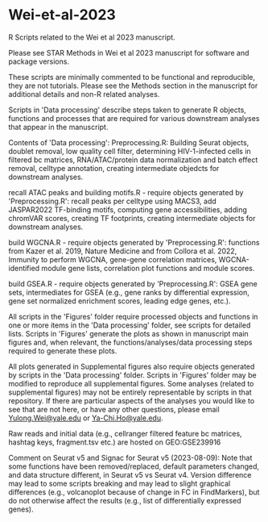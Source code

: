 # Wei-et-al-2023
R Scripts related to the Wei et al 2023 manuscript. 

Please see STAR Methods in Wei et al 2023 manuscript for software and package versions. 

These scripts are minimally commented to be functional and reproducible, they are not tutorials. Please see the Methods section in the manuscript for additional details and non-R related analyses.

Scripts in 'Data processing' describe steps taken to generate R objects, functions and processes that are required for various downstream analyses that appear in the manuscript.

Contents of 'Data processing':
Preprocessing.R: Building Seurat objects, doublet removal, low quality cell filter, determining HIV-1-infected cells in filtered bc matrices, RNA/ATAC/protein data normalization and batch effect removal, celltype annotation, creating intermediate objedcts for downstream analyses.

recall ATAC peaks and building motifs.R - require objects generated by 'Preprocessing.R': recall peaks per celltype using MACS3, add JASPAR2022 TF-binding motifs, computing gene accessibilities, adding chromVAR scores, creating TF footprints, creating intermediate objects for downstream analyses.

build WGCNA.R - require objects generated by 'Preprocessing.R': functions from Kazer et al. 2019, Nature Medicine and from Collora et al. 2022, Immunity to perform WGCNA, gene-gene correlation matrices, WGCNA-identified module gene lists, correlation plot functions and module scores.

build GSEA.R - require objects generated by 'Preprocessing.R': GSEA gene sets, intermediates for GSEA (e.g., gene ranks by differential expression, gene set normalized enrichment scores, leading edge genes, etc.).

All scripts in the 'Figures' folder require processed objects and functions in one or more items in the 'Data processing' folder, see scripts for detailed lists.
Scripts in 'Figures' generate the plots as shown in manuscript main figures and, when relevant, the functions/analyses/data processing steps required to generate these plots.

All plots generated in Supplemental figures also require objects generated by scripts in the 'Data processing' folder. Scripts in 'Figures' folder may be modified to reproduce all supplemental figures. Some analyses (related to supplemental figures) may not be entirely representable by scripts in that repository. If there are particular aspects of the analyses you would like to see that are not here, or have any other questions, please email Yulong.Wei@yale.edu or Ya-Chi.Ho@yale.edu.

Raw reads and initial data (e.g., cellranger filtered feature bc matrices, hashtag keys, fragment.tsv etc.) are hosted on GEO:GSE239916

Comment on Seurat v5 and Signac for Seurat v5 (2023-08-09):
Note that some functions have been removed/replaced, default parameters changed, and data structure different, in Seurat v5 vs Seurat v4. Version difference may lead to some scripts breaking and may lead to slight graphical differences (e.g., volcanoplot because of change in FC in FindMarkers), but do not otherwise affect the results (e.g., list of differentially expressed genes).


